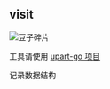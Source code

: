 ## visit

![豆子碎片](https://www.91demo.top/visit.webp#pic_center)

工具请使用 [upart-go 项目](https://gitee.com/littletow/upart-go)


记录数据结构
